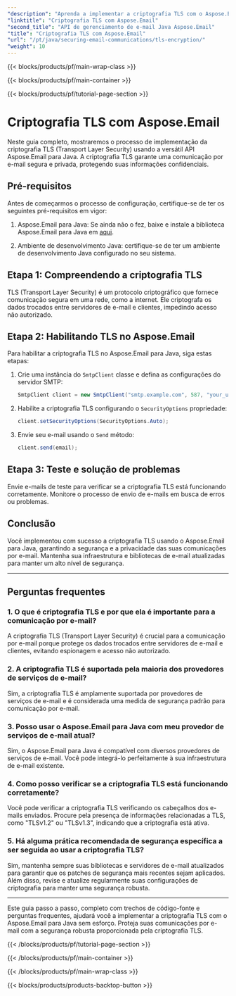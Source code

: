 ```yaml
---
"description": "Aprenda a implementar a criptografia TLS com o Aspose.Email para Java. Siga nosso guia passo a passo com código-fonte e perguntas frequentes para comunicação segura por e-mail."
"linktitle": "Criptografia TLS com Aspose.Email"
"second_title": "API de gerenciamento de e-mail Java Aspose.Email"
"title": "Criptografia TLS com Aspose.Email"
"url": "/pt/java/securing-email-communications/tls-encryption/"
"weight": 10
---
```


{{< blocks/products/pf/main-wrap-class >}}

{{< blocks/products/pf/main-container >}}

{{< blocks/products/pf/tutorial-page-section >}}

# Criptografia TLS com Aspose.Email


Neste guia completo, mostraremos o processo de implementação da criptografia TLS (Transport Layer Security) usando a versátil API Aspose.Email para Java. A criptografia TLS garante uma comunicação por e-mail segura e privada, protegendo suas informações confidenciais.

## Pré-requisitos

Antes de começarmos o processo de configuração, certifique-se de ter os seguintes pré-requisitos em vigor:

1. Aspose.Email para Java: Se ainda não o fez, baixe e instale a biblioteca Aspose.Email para Java em [aqui](https://releases.aspose.com/email/java/).

2. Ambiente de desenvolvimento Java: certifique-se de ter um ambiente de desenvolvimento Java configurado no seu sistema.

## Etapa 1: Compreendendo a criptografia TLS

TLS (Transport Layer Security) é um protocolo criptográfico que fornece comunicação segura em uma rede, como a internet. Ele criptografa os dados trocados entre servidores de e-mail e clientes, impedindo acesso não autorizado.

## Etapa 2: Habilitando TLS no Aspose.Email

Para habilitar a criptografia TLS no Aspose.Email para Java, siga estas etapas:

1. Crie uma instância do `SmtpClient` classe e defina as configurações do servidor SMTP:

   ```java
   SmtpClient client = new SmtpClient("smtp.example.com", 587, "your_username", "your_password");
   ```

2. Habilite a criptografia TLS configurando o `SecurityOptions` propriedade:

   ```java
   client.setSecurityOptions(SecurityOptions.Auto);
   ```

3. Envie seu e-mail usando o `Send` método:

   ```java
   client.send(email);
   ```

## Etapa 3: Teste e solução de problemas

Envie e-mails de teste para verificar se a criptografia TLS está funcionando corretamente. Monitore o processo de envio de e-mails em busca de erros ou problemas.

## Conclusão

Você implementou com sucesso a criptografia TLS usando o Aspose.Email para Java, garantindo a segurança e a privacidade das suas comunicações por e-mail. Mantenha sua infraestrutura e bibliotecas de e-mail atualizadas para manter um alto nível de segurança.

---

## Perguntas frequentes

### 1. O que é criptografia TLS e por que ela é importante para a comunicação por e-mail?

A criptografia TLS (Transport Layer Security) é crucial para a comunicação por e-mail porque protege os dados trocados entre servidores de e-mail e clientes, evitando espionagem e acesso não autorizado.

### 2. A criptografia TLS é suportada pela maioria dos provedores de serviços de e-mail?

Sim, a criptografia TLS é amplamente suportada por provedores de serviços de e-mail e é considerada uma medida de segurança padrão para comunicação por e-mail.

### 3. Posso usar o Aspose.Email para Java com meu provedor de serviços de e-mail atual?

Sim, o Aspose.Email para Java é compatível com diversos provedores de serviços de e-mail. Você pode integrá-lo perfeitamente à sua infraestrutura de e-mail existente.

### 4. Como posso verificar se a criptografia TLS está funcionando corretamente?

Você pode verificar a criptografia TLS verificando os cabeçalhos dos e-mails enviados. Procure pela presença de informações relacionadas a TLS, como "TLSv1.2" ou "TLSv1.3", indicando que a criptografia está ativa.

### 5. Há alguma prática recomendada de segurança específica a ser seguida ao usar a criptografia TLS?

Sim, mantenha sempre suas bibliotecas e servidores de e-mail atualizados para garantir que os patches de segurança mais recentes sejam aplicados. Além disso, revise e atualize regularmente suas configurações de criptografia para manter uma segurança robusta.

---

Este guia passo a passo, completo com trechos de código-fonte e perguntas frequentes, ajudará você a implementar a criptografia TLS com o Aspose.Email para Java sem esforço. Proteja suas comunicações por e-mail com a segurança robusta proporcionada pela criptografia TLS.

{{< /blocks/products/pf/tutorial-page-section >}}

{{< /blocks/products/pf/main-container >}}

{{< /blocks/products/pf/main-wrap-class >}}

{{< blocks/products/products-backtop-button >}}